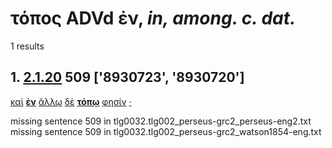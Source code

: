 # τόπος ADVd ἐν, *in, among. c. dat.*
1 results
## 1. [2.1.20](https://beyond-translation.perseus.org/reader/urn:cts:greekLit:tlg0032.002.perseus-grc2:2.1.20?mode=syntax-trees) 509 ['8930723', '8930720']
[καὶ](https://atlas-test.fly.dev/morphology/lemmas/?lang=grc&q=καί "καί b-------- and, also") **[ἐν](https://atlas-test.fly.dev/morphology/lemmas/?lang=grc&q=ἐν "ἐν r-------- in, among. c. dat.")** [ἄλλῳ](https://atlas-test.fly.dev/morphology/lemmas/?lang=grc&q=ἄλλος "ἄλλος a-s---md- other, another") [δὲ](https://atlas-test.fly.dev/morphology/lemmas/?lang=grc&q=δέ "δέ b-------- but") **[τόπῳ](https://atlas-test.fly.dev/morphology/lemmas/?lang=grc&q=τόπος "τόπος n-s---md- a place")** [φησίν](https://atlas-test.fly.dev/morphology/lemmas/?lang=grc&q=φημί "φημί v3spia--- to say, to claim") [·](https://atlas-test.fly.dev/morphology/lemmas/?lang=grc&q=· "· u-------- NoDef") 


missing sentence 509 in tlg0032.tlg002_perseus-grc2_perseus-eng2.txt
missing sentence 509 in tlg0032.tlg002_perseus-grc2_watson1854-eng.txt
